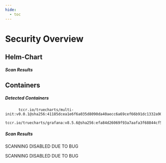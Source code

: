 ```yaml
---
hide:
  - toc
---
```


# Security Overview

<link href="https://truecharts.org/_static/trivy.css" type="text/css" rel="stylesheet" />

## Helm-Chart

##### Scan Results


## Containers

##### Detected Containers

          tccr.io/truecharts/multi-init:v0.0.1@sha256:41185dcea1e6f6a035d8090da40aecc6a69cef66b91dc1332a90c9d22861d367
          tccr.io/truecharts/grafana:v8.5.6@sha256:efa84d26069f93a7aafa3f68844cf5aad55c09557ea9d9e74f217d4b62f06a27

##### Scan Results

SCANNING DISABLED DUE TO BUG

SCANNING DISABLED DUE TO BUG
